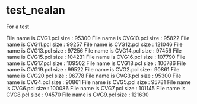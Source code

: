 # test_nealan
For a test

File name is CVG1.pcl size : 95300
File name is CVG10.pcl size : 95822
File name is CVG11.pcl size : 99257
File name is CVG12.pcl size : 121046
File name is CVG13.pcl size : 97256
File name is CVG14.pcl size : 97456
File name is CVG15.pcl size : 104231
File name is CVG16.pcl size : 107790
File name is CVG17.pcl size : 109502
File name is CVG18.pcl size : 106786
File name is CVG19.pcl size : 99522
File name is CVG2.pcl size : 90861
File name is CVG20.pcl size : 96778
File name is CVG3.pcl size : 95300
File name is CVG4.pcl size : 90861
File name is CVG5.pcl size : 95781
File name is CVG6.pcl size : 100086
File name is CVG7.pcl size : 101145
File name is CVG8.pcl size : 94570
File name is CVG9.pcl size : 121630
